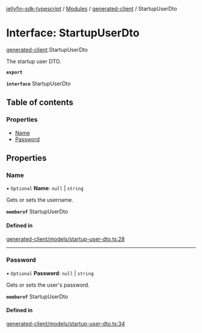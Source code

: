 [jellyfin-sdk-typescript](../README.md) / [Modules](../modules.md) / [generated-client](../modules/generated_client.md) / StartupUserDto

# Interface: StartupUserDto

[generated-client](../modules/generated_client.md).StartupUserDto

The startup user DTO.

**`export`**

**`interface`** StartupUserDto

## Table of contents

### Properties

- [Name](generated_client.StartupUserDto.md#name)
- [Password](generated_client.StartupUserDto.md#password)

## Properties

### Name

• `Optional` **Name**: ``null`` \| `string`

Gets or sets the username.

**`memberof`** StartupUserDto

#### Defined in

[generated-client/models/startup-user-dto.ts:28](https://github.com/thornbill/jellyfin-sdk-typescript/blob/b0f5501/src/generated-client/models/startup-user-dto.ts#L28)

___

### Password

• `Optional` **Password**: ``null`` \| `string`

Gets or sets the user\'s password.

**`memberof`** StartupUserDto

#### Defined in

[generated-client/models/startup-user-dto.ts:34](https://github.com/thornbill/jellyfin-sdk-typescript/blob/b0f5501/src/generated-client/models/startup-user-dto.ts#L34)

